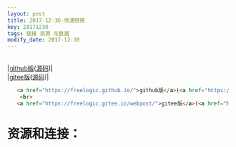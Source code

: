 ```yaml
---
layout: post
title: 2017-12-30-快速链接
key: 20171230
tags: 链接 资源 元数据
modify_date: 2017-12-30
---
```


<br>|[github版](https://freelogic.github.io/)([源码](https://github.com/freelogic/freelogic.github.io))|
<br>|[gitee版](https://freelogic.gitee.io/webpost/)([源码](https://gitee.com/freelogic/webpost))|

```html
   <a href="https://freelogic.github.io/">github版</a>(<a href="https://github.com/freelogic/freelogic.github.io">源码</a>)
    <br>
   <a href="https://freelogic.gitee.io/webpost/">gitee版</a>(<a href="https://gitee.com/freelogic/webpost">源码</a>)
```

        
# 资源和连接：

